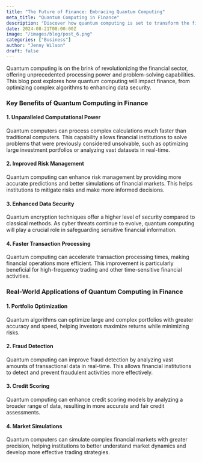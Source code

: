 ```yaml
---
title: "The Future of Finance: Embracing Quantum Computing"
meta_title: "Quantum Computing in Finance"
description: "Discover how quantum computing is set to transform the financial industry."
date: 2024-08-21T08:00:00Z
image: "/images/blog/post_6.png"
categories: ["Business"]
author: "Jenny Wilson"
draft: false
---
```


Quantum computing is on the brink of revolutionizing the financial sector, offering unprecedented processing power and problem-solving capabilities. This blog post explores how quantum computing will impact finance, from optimizing complex algorithms to enhancing data security.

### Key Benefits of Quantum Computing in Finance

#### 1. Unparalleled Computational Power

Quantum computers can process complex calculations much faster than traditional computers. This capability allows financial institutions to solve problems that were previously considered unsolvable, such as optimizing large investment portfolios or analyzing vast datasets in real-time.

#### 2. Improved Risk Management

Quantum computing can enhance risk management by providing more accurate predictions and better simulations of financial markets. This helps institutions to mitigate risks and make more informed decisions.

#### 3. Enhanced Data Security

Quantum encryption techniques offer a higher level of security compared to classical methods. As cyber threats continue to evolve, quantum computing will play a crucial role in safeguarding sensitive financial information.

#### 4. Faster Transaction Processing

Quantum computing can accelerate transaction processing times, making financial operations more efficient. This improvement is particularly beneficial for high-frequency trading and other time-sensitive financial activities.

### Real-World Applications of Quantum Computing in Finance

#### 1. Portfolio Optimization

Quantum algorithms can optimize large and complex portfolios with greater accuracy and speed, helping investors maximize returns while minimizing risks.

#### 2. Fraud Detection

Quantum computing can improve fraud detection by analyzing vast amounts of transactional data in real-time. This allows financial institutions to detect and prevent fraudulent activities more effectively.

#### 3. Credit Scoring

Quantum computing can enhance credit scoring models by analyzing a broader range of data, resulting in more accurate and fair credit assessments.

#### 4. Market Simulations

Quantum computers can simulate complex financial markets with greater precision, helping institutions to better understand market dynamics and develop more effective trading strategies.
